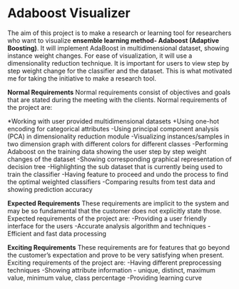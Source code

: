 # Adaboost Visualizer
The aim of this project is to make a research or learning tool for researchers who want to visualize **ensemble learning method- Adaboost (Adaptive Boosting)**. It will implement AdaBoost in  multidimensional dataset, showing instance weight changes. For ease of visualization, it will use a dimensionality reduction technique. It is important for users to view step by step weight change for the classifier and the dataset. This is what motivated me for taking the initiative to make a research tool.

**Normal Requirements**
Normal requirements consist of objectives and goals that are stated during the meeting with the clients. Normal requirements of the project are:

*Working with user provided multidimensional datasets
+Using one-hot encoding for categorical attributes
-Using principal component analysis (PCA) in dimensionality reduction module
-Visualizing instances/samples in two dimension graph with different colors for different classes
-Performing Adaboost on the training data showing the user step by step weight changes of the dataset
-Showing corresponding graphical representation of decision tree
-Highlighting the sub dataset that is currently being used to train the classifier
-Having feature to proceed and undo the process to find the optimal weighted classifiers
-Comparing results from test data and showing prediction accuracy

**Expected Requirements**
These requirements are implicit to the system and may be so fundamental that the customer does not explicitly state those. Expected requirements of the project are:
-Providing a user friendly interface for the users
-Accurate analysis algorithm and techniques
-Efficient and fast data processing

**Exciting Requirements**
These requirements are for features that go beyond the customer’s expectation and prove to be very satisfying when present. Exciting requirements of the project are:
-Having different preprocessing techniques
-Showing attribute information - unique, distinct, maximum value, minimum value, class percentage
-Providing learning curve
